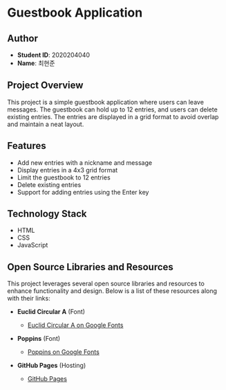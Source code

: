 # Guestbook Application

## Author
- **Student ID**: 2020204040
- **Name**: 최현준

## Project Overview
This project is a simple guestbook application where users can leave messages. The guestbook can hold up to 12 entries, and users can delete existing entries. The entries are displayed in a grid format to avoid overlap and maintain a neat layout.

## Features
- Add new entries with a nickname and message
- Display entries in a 4x3 grid format
- Limit the guestbook to 12 entries
- Delete existing entries
- Support for adding entries using the Enter key

## Technology Stack
- HTML
- CSS
- JavaScript

## Open Source Libraries and Resources
This project leverages several open source libraries and resources to enhance functionality and design. Below is a list of these resources along with their links:

- **Euclid Circular A** (Font)
  - [Euclid Circular A on Google Fonts](https://fonts.google.com/specimen/Euclid+Circular+A)

- **Poppins** (Font)
  - [Poppins on Google Fonts](https://fonts.google.com/specimen/Poppins)

- **GitHub Pages** (Hosting)
  - [GitHub Pages](https://pages.github.com/)
